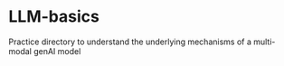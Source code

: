 # LLM-basics
 Practice directory to understand the underlying mechanisms of a multi-modal genAI model
